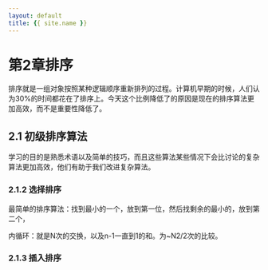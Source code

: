```yaml
---
layout: default
title: {{ site.name }}
---
```

# 第2章排序
排序就是一组对象按照某种逻辑顺序重新排列的过程。计算机早期的时候，人们认为30%的时间都花在了排序上。今天这个比例降低了的原因是现在的排序算法更加高效，而不是重要性降低了。

## 2.1 初级排序算法
学习的目的是熟悉术语以及简单的技巧，而且这些算法某些情况下会比讨论的复杂算法更加高效，他们有助于我们改进复杂算法。

### 2.1.2 选择排序
最简单的排序算法：找到最小的一个，放到第一位，然后找剩余的最小的，放到第二个，

内循环：就是N次的交换，以及n-1一直到1的和。为~N2/2次的比较。

### 2.1.3 插入排序
